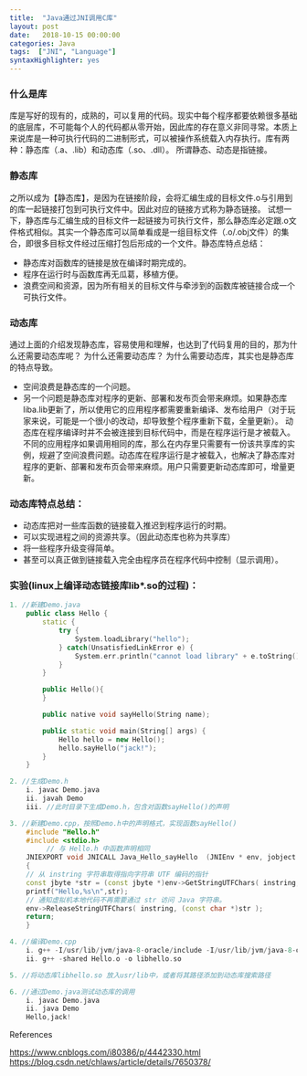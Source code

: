 ```yaml
---
title:  "Java通过JNI调用C库"
layout: post
date:   2018-10-15 00:00:00
categories: Java
tags:  ["JNI", "Language"]
syntaxHighlighter: yes
---
```


### 什么是库
库是写好的现有的，成熟的，可以复用的代码。现实中每个程序都要依赖很多基础的底层库，不可能每个人的代码都从零开始，因此库的存在意义非同寻常。本质上来说库是一种可执行代码的二进制形式，可以被操作系统载入内存执行。库有两种：静态库（.a、.lib）和动态库（.so、.dll）。
所谓静态、动态是指链接。

<!--more-->

### 静态库
之所以成为【静态库】，是因为在链接阶段，会将汇编生成的目标文件.o与引用到的库一起链接打包到可执行文件中。因此对应的链接方式称为静态链接。
试想一下，静态库与汇编生成的目标文件一起链接为可执行文件，那么静态库必定跟.o文件格式相似。其实一个静态库可以简单看成是一组目标文件（.o/.obj文件）的集合，即很多目标文件经过压缩打包后形成的一个文件。静态库特点总结：
- 静态库对函数库的链接是放在编译时期完成的。
- 程序在运行时与函数库再无瓜葛，移植方便。
- 浪费空间和资源，因为所有相关的目标文件与牵涉到的函数库被链接合成一个可执行文件。

### 动态库
通过上面的介绍发现静态库，容易使用和理解，也达到了代码复用的目的，那为什么还需要动态库呢？
为什么还需要动态库？
为什么需要动态库，其实也是静态库的特点导致。
- 空间浪费是静态库的一个问题。
- 另一个问题是静态库对程序的更新、部署和发布页会带来麻烦。如果静态库liba.lib更新了，所以使用它的应用程序都需要重新编译、发布给用户（对于玩家来说，可能是一个很小的改动，却导致整个程序重新下载，全量更新）。
动态库在程序编译时并不会被连接到目标代码中，而是在程序运行是才被载入。不同的应用程序如果调用相同的库，那么在内存里只需要有一份该共享库的实例，规避了空间浪费问题。动态库在程序运行是才被载入，也解决了静态库对程序的更新、部署和发布页会带来麻烦。用户只需要更新动态库即可，增量更新。

### 动态库特点总结：
- 动态库把对一些库函数的链接载入推迟到程序运行的时期。
- 可以实现进程之间的资源共享。（因此动态库也称为共享库）
- 将一些程序升级变得简单。
- 甚至可以真正做到链接载入完全由程序员在程序代码中控制（显示调用）。

### 实验(linux上编译动态链接库lib*.so的过程)：
```c++
1. //新建Demo.java
    public class Hello {
        static {
            try {
                System.loadLibrary("hello");
            } catch(UnsatisfiedLinkError e) {
                System.err.println("cannot load library" + e.toString());
            }
        }

        public Hello(){
        }

        public native void sayHello(String name);

        public static void main(String[] args) {
            Hello hello = new Hello();
            hello.sayHello("jack!");
        }
    }

2. //生成Demo.h
	i. javac Demo.java
	ii. javah Demo
	iii. //此时目录下生成Demo.h，包含对函数sayHello()的声明

3. //新建Demo.cpp，按照Demo.h中的声明格式，实现函数sayHello()
	#include "Hello.h"
	#include <stdio.h>
		 // 与 Hello.h 中函数声明相同
	JNIEXPORT void JNICALL Java_Hello_sayHello  (JNIEnv * env, jobject arg, jstring instring)
	{
    // 从 instring 字符串取得指向字符串 UTF 编码的指针
    const jbyte *str = (const jbyte *)env->GetStringUTFChars( instring, JNI_FALSE );
    printf("Hello,%s\n",str);
    // 通知虚拟机本地代码不再需要通过 str 访问 Java 字符串。
    env->ReleaseStringUTFChars( instring, (const char *)str );
    return;
	}

4. //编译Demo.cpp
	i. g++ -I/usr/lib/jvm/java-8-oracle/include -I/usr/lib/jvm/java-8-oracle/include/linux -fPIC -c Hello.cpp
	ii. g++ -shared Hello.o -o libhello.so

5. //将动态库libhello.so 放入usr/lib中，或者将其路径添加到动态库搜索路径

6. //通过Demo.java测试动态库的调用
	i. javac Demo.java
	ii. java Demo
	Hello,jack!
```



References

https://www.cnblogs.com/i80386/p/4442330.html
https://blog.csdn.net/chlaws/article/details/7650378/
